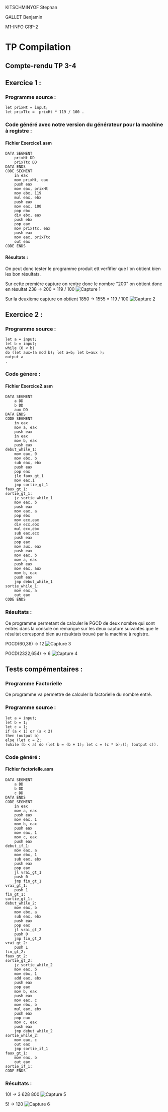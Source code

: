 KITSCHMINYOF Stephan

GALLET Benjamin

M1-INFO     GRP-2

# TP Compilation

## Compte-rendu TP 3-4

## Exercice 1 :

### Programme source :

~~~
let prixHt = input;
let prixTtc =  prixHt * 119 / 100 .
~~~

### Code généré avec notre version du générateur pour la machine à registre :

#### Fichier Exercice1.asm
~~~
DATA SEGMENT
	prixHt DD
	prixTtc DD
DATA ENDS
CODE SEGMENT
    in eax
    mov prixHt, eax
    push eax
    mov eax, prixHt
    mov ebx, 119
    mul eax, ebx
    push eax
    mov eax, 100
    pop ebx
    div ebx, eax
    push ebx
    pop eax
    mov prixTtc, eax
    push eax
    mov eax, prixTtc
    out eax
CODE ENDS
~~~

#### Résultats :
On peut donc tester le programme produit ett verfifier que l'on obtient bien les bon résultats.

Sur cette première capture on rentre donc le nombre "200" on obtient donc en résultat 238 -> 200 * 119 / 100
![Capture 1](./img/Capture1.PNG)

Sur la deuxième capture on obtient 1850 -> 1555 * 119 / 100 
![Capture 2](./img/Capture2.PNG)

## Exercice 2 :

### Programme source :

~~~
let a = input;
let b = input;
while (0 < b)
do (let aux=(a mod b); let a=b; let b=aux );
output a
.
~~~

### Code généré :

#### Fichier Exercice2.asm
~~~
DATA SEGMENT
	a DD
	b DD
	aux DD
DATA ENDS
CODE SEGMENT
    in eax
    mov a, eax
    push eax
    in eax
    mov b, eax
    push eax
debut_while_1:
    mov eax, 0
    mov ebx, b
    sub eax, ebx
    push eax
    pop eax
    jle faux_gt_1
    mov eax,1
    jmp sortie_gt_1
faux_gt_1:
sortie_gt_1:
    jz sortie_while_1
    mov eax, b
    push eax
    mov eax, a
    pop ebx
    mov ecx,eax
    div ecx,ebx
    mul ecx,ebx
    sub eax,ecx
    push eax
    pop eax
    mov aux, eax
    push eax
    mov eax, b
    mov a, eax
    push eax
    mov eax, aux
    mov b, eax
    push eax
    jmp debut_while_1
sortie_while_1:
    mov eax, a
    out eax
CODE ENDS
~~~

### Résultats :

Ce programme permetant de calculer le PGCD de deux nombre qui sont entrés dans la console on remarque sur les deux capture suivantes que le résultat corespond bien au résuktats trouvé par la machine à registre.

PGCD(60,36) -> 12
![Capture 3](./img/Capture3.PNG)

PGCD(2322,654) -> 6
![Capture 4](./img/Capture4.PNG)
## Tests compémentaires :

### Programme Factorielle

Ce programme va permettre de calculer la factorielle du nombre entré.

### Programme source :

~~~
let a = input;
let b = 1;
let c = 1;
if (a < 1) or (a < 2)
then (output b)
else (let c = 2;
(while (b < a) do (let b = (b + 1); let c = (c * b);)); (output c)).
~~~

### Code généré :

#### Fichier factorielle.asm
~~~
DATA SEGMENT
	a DD
	b DD
	c DD
DATA ENDS
CODE SEGMENT
    in eax
    mov a, eax
    push eax
    mov eax, 1
    mov b, eax
    push eax
    mov eax, 1
    mov c, eax
    push eax
debut_if_1:
    mov eax, a
    mov ebx, 1
    sub eax, ebx
    push eax
    pop eax
    jl vrai_gt_1
    push 0
    jmp fin_gt_1
vrai_gt_1:
    push 1
fin_gt_1:
sortie_gt_1:
debut_while_2:
    mov eax, b
    mov ebx, a
    sub eax, ebx
    push eax
    pop eax
    jl vrai_gt_2
    push 0
    jmp fin_gt_2
vrai_gt_2:
    push 1
fin_gt_2:
faux_gt_2:
sortie_gt_2:
    jz sortie_while_2
    mov eax, b
    mov ebx, 1
    add eax, ebx
    push eax
    pop eax
    mov b, eax
    push eax
    mov eax, c
    mov ebx, b
    mul eax, ebx
    push eax
    pop eax
    mov c, eax
    push eax
    jmp debut_while_2
sortie_while_2:
    mov eax, c
    out eax
    jmp sortie_if_1
faux_gt_1:
    mov eax, b
    out eax
sortie_if_1:
CODE ENDS
~~~

### Résultats :

10! -> 3 628 800
![Capture 5](./img/Capture5.PNG)

5! -> 120
![Capture 6](./img/Capture6.PNG)
